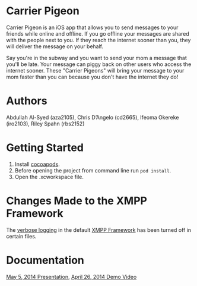 Carrier Pigeon
=============

Carrier Pigeon is an iOS app that allows you to send messages to your friends while online and offline. If you go offline your messages are shared with the people next to you. If they reach the internet sooner than you, they will deliver the message on your behalf.
	
Say you're in the subway and you want to send your mom a message that you'll be late. Your message can piggy back on other users who access the internet sooner. These "Carrier Pigeons" will bring your message to your mom faster than you can because you don't have the internet they do!

Authors
=======
Abdullah Al-Syed (aza2105), Chris D’Angelo (cd2665), Ifeoma Okereke (iro2103), Riley Spahn (rbs2152)

Getting Started
===============

1. Install [cocoapods](http://cocoapods.org).
2. Before opening the project from command line run `pod install`.
3. Open the .xcworkspace file.

Changes Made to the XMPP Framework
==================================
The [verbose logging](https://github.com/robbiehanson/XMPPFramework/wiki/IntroToFramework#xmpp-logging) in the default [XMPP Framework](https://github.com/robbiehanson/XMPPFramework) has been turned off in certain files. 

Documentation
=============

[May 5, 2014 Presentation](http://bit.ly/carrierpigeonpresentation), [April 26, 2014 Demo Video](http://bit.ly/carrierpigeondemo)
